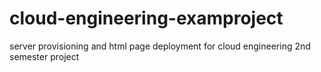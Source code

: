 # cloud-engineering-examproject
server provisioning and html page deployment for cloud engineering 2nd semester project 
